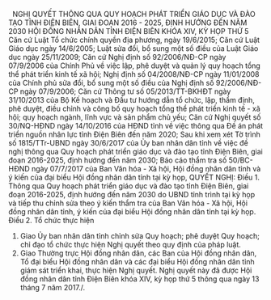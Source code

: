 <jsontable name="bang_0"> </jsontable>
 
NGHỊ QUYẾT
THÔNG QUA QUY
HOẠCH PHÁT TRIỂN GIÁO DỤC VÀ ĐÀO TẠO TỈNH ĐIỆN BIÊN, GIAI ĐOẠN 2016 - 2025,
ĐỊNH HƯỚNG ĐẾN NĂM 2030
HỘI ĐỒNG NHÂN DÂN TỈNH ĐIỆN BIÊN
KHÓA XIV, KỲ HỌP THỨ 5
Căn cứ Luật Tổ chức chính quyền địa phương,
ngày 19/6/2015;
Căn cứ Luật Giáo dục ngày 14/6/2005; Luật sửa
đổi, bổ sung một số điều của Luật Giáo dục ngày 25/11/2009;
Căn cứ Nghị định số 92/2006/NĐ-CP ngày
07/9/2006 của Chính Phủ về việc lập, phê duyệt và quản lý quy hoạch tổng thể
phát triển kinh tế xã hội; Nghị định số 04/2008/NĐ-CP ngày 11/01/2008 của Chính
phủ sửa đổi, bổ sung một số điều của Nghị định số 92/2006/NĐ-CP ngày 07/9/2006;
Căn cứ Thông tư số 05/2013/TT-BKHĐT ngày
31/10/2013 của Bộ Kế hoạch và Đầu tư hướng dẫn tổ chức, lập, thẩm định, phê
duyệt, điều chỉnh và công bố quy hoạch tổng thể phát triển kinh tế - xã hội;
quy hoạch ngành, lĩnh vực và sản phẩm chủ yếu;
Căn cứ Nghị quyết số 30/NQ-HĐND ngày
14/10/2016 của HĐND tỉnh về việc thông qua Đề án phát triển nguồn nhân lực tỉnh
Điện Biên đến năm 2020;
Sau khi xem xét Tờ trình số 1815/TTr-UBND
ngày 30/6/2017 của Ủy ban nhân dân tỉnh về việc đề nghị thông qua Quy hoạch
phát triển giáo dục và đào tạo tỉnh Điện Biên, giai đoạn 2016-2025, định hướng
đến năm 2030; Báo cáo thẩm tra số 50/BC-HĐND ngày 07/7/2017 của Ban Văn hóa -
Xã hội, Hội đồng nhân dân tỉnh và ý kiến của đại biểu Hội đồng nhân dân tỉnh
tại kỳ họp,
QUYẾT NGHỊ:
Điều 1. Thông qua Quy
hoạch phát triển giáo dục và đào tạo tỉnh Điện Biên, giai đoạn 2016-2025, định
hướng đến năm 2030 do UBND tỉnh trình tại kỳ họp và tiếp thu chỉnh sửa theo ý kiến thẩm tra của Ban Văn hóa - Xã hội,
Hội đồng nhân dân tỉnh, ý kiến của đại biểu Hội đồng nhân dân tỉnh tại kỳ họp.
Điều 2. Tổ chức thực hiện
1. Giao Ủy ban nhân dân tỉnh
chỉnh sửa Quy hoạch; phê duyệt Quy hoạch; chỉ đạo tổ chức thực hiện Nghị quyết
theo quy định của pháp luật.
2. Giao Thường trực Hội đồng
nhân dân, các Ban của Hội đồng nhân dân, Tổ đại biểu Hội đồng nhân dân và các
đại biểu Hội đồng nhân dân tỉnh giám sát triển khai, thực hiện Nghị quyết.
Nghị quyết này đã được Hội
đồng nhân dân tỉnh Điện Biên khóa XIV, kỳ họp thứ 5 thông qua ngày 13 tháng 7
năm 2017./.
 
<jsontable name="bang_1"> </jsontable>